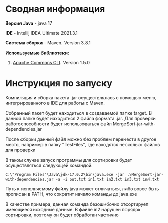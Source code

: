 # Сводная информация

**Версия Java** - java 17

**IDE** - Intellij IDEA Ultimate 2021.3.1

**Система сборки** - Maven. Version 3.8.1

**Используемые библиотеки:**
1. [Apache Commons CLI]((https://commons.apache.org/proper/commons-cli/index.html)). Version 1.5.0 

# Инструкция по запуску

Компиляция и сборка пакета .jar осуществлялась с помощью меню, интегрированного в IDE для работы с Maven.

Собранный пакет будет находиться в создаваемой папке target. В данной папке будет находиться 2 файла формата .jar. 
Для проверки работоспособности будет использоваться файл MergeSort-jar-with-dependencies.jar

После сборки данный файл можно без проблем перенести в другое место, например в папку "TestFiles", где находятся несколько файлов для проверки

В таком случае запуск программы для сортировки будет осуществляться следующей командой:

```C:\"Program Files"\Java\jdk-17.0.2\bin\java.exe -jar .\MergeSort-jar-with-dependencies.jar -a -i out.txt in1.txt in2.txt in3.txt in4.txt```

Путь к исполняемому файлу java может отличаться, либо вовсе быть прописан в PATH, что сократит начало команды до java.exe

В качестве примера, данная команда безошибочно отсортирует имеющиеся исходные данные. В файле in2 нарушен порядок сортировки, поэтому он будет обработан частично


